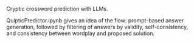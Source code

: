 Cryptic crossword prediction with LLMs.

QuipticPredictor.ipynb gives an idea of the flow: prompt-based answer generation,
followed by filtering of answers by validity, self-consistency, and consistency
between wordplay and proposed solution.
